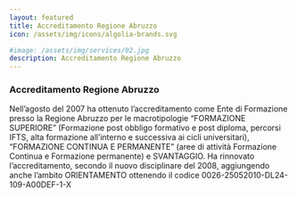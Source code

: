```yaml
---
layout: featured
title: Accreditamento Regione Abruzzo
icon: /assets/img/icons/algolia-brands.svg

#image: /assets/img/services/02.jpg
description: Accreditamento Regione Abruzzo
---
```


<div class="row"><div class="col-md-12"><div class="service-details mb-40"><h3>Accreditamento Regione Abruzzo</h3><p>Nell&rsquo;agosto del 2007 ha ottenuto l&rsquo;accreditamento come Ente di Formazione presso la Regione Abruzzo per le macrotipologie &ldquo;FORMAZIONE SUPERIORE&rdquo; (Formazione post obbligo formativo e post diploma, percorsi IFTS, alta formazione all&rsquo;interno e successiva ai cicli universitari), &ldquo;FORMAZIONE CONTINUA E PERMANENTE&rdquo; (aree di attivit&agrave; Formazione Continua e Formazione permanente) e SVANTAGGIO. Ha rinnovato l&rsquo;accreditamento, secondo il nuovo disciplinare del 2008, aggiungendo anche l&rsquo;ambito ORIENTAMENTO ottenendo il codice 0026-25052010-DL24-109-A00DEF-1-X</p></div></div></div>